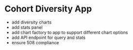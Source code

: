# Cohort Diversity App

* add diversity charts
* add stats panel
* add chart factory to app to support different chart options
* add API endpoint for query and stats
* ensure 508 compliance
